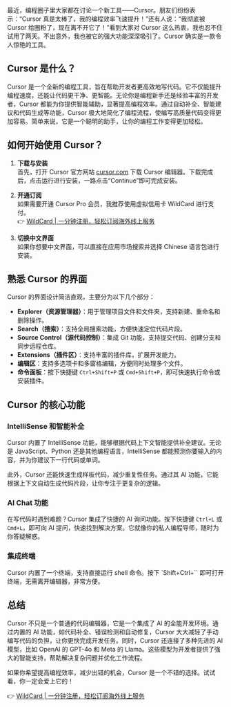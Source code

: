 最近，编程圈子里大家都在讨论一个新工具——Cursor。朋友们纷纷表示：“Cursor 真是太棒了，我的编程效率飞速提升！”还有人说：“我彻底被 Cursor 给圈粉了，现在离不开它了！”看到大家对 Cursor 这么热衷，我也忍不住试用了两天。不出意外，我也被它的强大功能深深吸引了。Cursor 确实是一款令人惊艳的工具。

## Cursor 是什么？

Cursor 是一个全新的编程工具，旨在帮助开发者更高效地写代码。它不仅能提升编程速度，还能让代码更干净、更智能。无论你是编程新手还是经验丰富的开发者，Cursor 都能为你提供智能辅助，显著提高编程效率。通过自动补全、智能建议和代码生成等功能，Cursor 极大地简化了编程流程，使编写高质量代码变得更加容易。简单来说，它是一个聪明的助手，让你的编程工作变得更加轻松。

## 如何开始使用 Cursor？

1. **下载与安装**  
   首先，打开 Cursor 官方网站 [cursor.com](https://cursor.com) 下载 Cursor 编辑器。下载完成后，点击运行进行安装，一路点击“Continue”即可完成安装。

2. **开通订阅**  
   如果需要开通 Cursor Pro 会员，我推荐使用虚拟信用卡 WildCard 进行支付。  
   👉 [WildCard | 一分钟注册，轻松订阅海外线上服务](https://bit.ly/bewildcard)

3. **切换中文界面**  
   如果你想要中文界面，可以直接在应用市场搜索并选择 Chinese 语言包进行安装。

## 熟悉 Cursor 的界面

Cursor 的界面设计简洁直观，主要分为以下几个部分：

- **Explorer（资源管理器）**：用于管理项目文件和文件夹，支持新建、重命名和删除操作。
- **Search（搜索）**：支持全局搜索功能，方便快速定位代码片段。
- **Source Control（源代码控制）**：集成 Git 功能，支持提交代码、创建分支和同步远程仓库。
- **Extensions（插件区）**：支持丰富的插件库，扩展开发能力。
- **编辑区**：支持多选项卡和多窗格编辑，方便同时处理多个文件。
- **命令面板**：按下快捷键 `Ctrl+Shift+P` 或 `Cmd+Shift+P`，即可快速执行命令或安装插件。

## Cursor 的核心功能

### IntelliSense 和智能补全

Cursor 内置了 IntelliSense 功能，能够根据代码上下文智能提供补全建议。无论是 JavaScript、Python 还是其他编程语言，IntelliSense 都能预测你要输入的内容，并为你建议下一行代码或单词。

此外，Cursor 还能快速生成样板代码，减少重复性任务。通过其 AI 功能，它能根据上下文自动生成代码片段，让你专注于更复杂的逻辑。

### AI Chat 功能

在写代码时遇到难题？Cursor 集成了快捷的 AI 询问功能。按下快捷键 `Ctrl+L` 或 `Cmd+L`，即可向 AI 提问，快速找到解决方案。它就像你的私人编程导师，随时为你答疑解惑。

### 集成终端

Cursor 内置了一个终端，支持直接运行 shell 命令。按下 `Shift+Ctrl+\`` 即可打开终端，无需离开编辑器，非常方便。

## 总结

Cursor 不只是一个普通的代码编辑器，它是一个集成了 AI 的全能开发环境。通过内置的 AI 功能，如代码补全、错误检测和自动修复，Cursor 大大减轻了手动编写代码的负担，让你更快完成开发任务。同时，Cursor 还连接了多种先进的 AI 模型，比如 OpenAI 的 GPT-4o 和 Meta 的 Llama。这些模型为开发者提供了强大的智能支持，帮助解决复杂问题并优化工作流程。

如果你希望提高编程效率，减少出错的机会，Cursor 是一个不错的选择。试试看，你一定会爱上它的！

👉 [WildCard | 一分钟注册，轻松订阅海外线上服务](https://bit.ly/bewildcard)